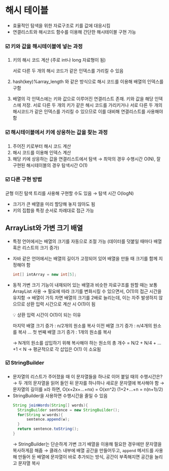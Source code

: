 # 해시 테이블

- 효율적인 탐색을 위한 자료구조로 키를 값에 대응시킴
- 연결리스트와 해시코드 함수를 이용해 간단한 해시테이블 구현 가능

### ☑️ 키와 값을 해시테이블에 넣는 과정

1. 키의 해시 코드 계산 (주로 int나 long 자료형이 됨)

   서로 다른 두 개의 해시 코드가 같은 인덱스를 가리킬 수 있음

2. hash(key)%array_length 와 같은 방식으로 해시 코드를 이용해 배열의 인덱스를 구함

3. 배열의 각 인덱스에는 키와 값으로 이루어진 연결리스트 존재. 키와 값을 해당 인덱스에 저장. 서로 다른 두 개의 키가 같은 해시 코드를 가리키거나 서로 다른 두 개의 해시코드가 같은 인덱스를 가리킬 수 있으므로 이를 대비해 연결리스트를 사용해야함

### ☑️ 해시테이블에서 키에 상응하는 값을 찾는 과정

1. 주어진 키로부터 해시 코드 계산
2. 해시 코드를 이용해 인덱스 계산
3. 해당 키에 상응하는 값을 연결리스트에서 탐색 → 최악의 경우 수행시간 O(N), 잘 구현된 해시테이블의 경우 탐색시간 O(1)

### ☑️ 다른 구현 방법

균형 이진 탐색 트리를 사용해 구현할 수도 있음 → 탐색 시간 O(logN)

- 크기가 큰 배열을 미리 할당해 놓지 않아도 됨
- 키의 집합을 특정 순서로 차례대로 접근 가능

## ArrayList와 가변 크기 배열

- 특정 언어에서는 배열의 크기를 자동으로 조절 가능 (데이터를 덧붙일 때마다 배열 혹은 리스트의 크기 증가)
- 자바 같은 언어에서는 배열의 길이가 고정되어 있어 배열을 만들 때 크기를 함께 지정해야 함
  ```java
  int[] intArray = new int[5];
  ```
- 동적 가변 크기 기능이 내재되어 있는 배열과 비슷한 자료구조를 원할 때는 보통 ArrayList 사용
  → 필요에 따라 크기를 변화시킬 수 있으면서, O(1)의 접근 시간을 유지함
  → 배열이 가득 차면 배열의 크기를 2배로 늘리는데, 이는 자주 발생하지 않으므로 상환 입력 시간으로 계산 시 O(1)이 됨
    <aside>
    💡 상환 입력 시간이 O(1)이 되는 이유
    
    마지막 배열 크기 증가 : n/2개의 원소를 복사
    이전 배열 크기 증가 : n/4개의 원소를 복사
    …
    첫 번째 배열 크기 증가 : 1개의 원소를 복사 
    
    → N개의 원소를 삽입하기 위해 복사해야 하는 원소의 총 개수 = N/2 + N/4 + … +1 < N
    → 평균적으로 각 삽입은 O(1) 이 소요됨
    
    </aside>

### ☑️ StringBuilder

- 문자열의 리스트가 주어졌을 때 이 문자열들을 하나로 이어 붙일 때의 수행시간은?
  → 두 개의 문자열을 읽어 들인 뒤 문자를 하나하나 새로운 문자열에 복사해야 함
  → 문자열의 길이를 x라 하면, O(x+2x+…+nx) = O(xn^2) (1+2+…+n = n(n+1)/2)
- StringBuilder을 사용하면 수행시간을 줄일 수 있음
  ```java
  String joinWords(String[] words){
  	StringBuilder sentence = new StringBuilder();
  	for(String w:words){
  		sentence.append(w);
  	}
  	return sentence.toString();
  }
  ```
  → StringBuilder는 단순하게 가변 크기 배열을 이용해 필요한 경우에만 문자열을 복사하게끔 해줌
  → 클래스 내부에 배열 공간을 만들어두고, `append` 메서드를 사용해 만들어 둔 배열에 문자열이 바로 추가되는 방식, 공간이 부족해지면 공간을 늘리고 문자열 복사
